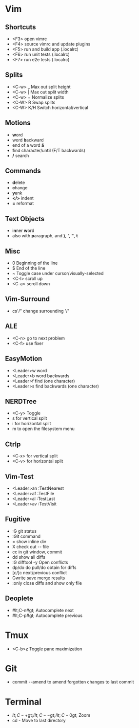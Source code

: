 # Vim

## Shortcuts
* &lt;F3&gt; open vimrc
* &lt;F4&gt; source vimrc and update plugins
* &lt;F5&gt; run and build app (.localrc)
* &lt;F6&gt; run unit tests (.localrc)
* &lt;F7&gt; run e2e tests (.localrc)

## Splits
* &lt;C-w&gt; _ Max out split height
* &lt;C-w&gt; | Max out split width
* &lt;C-w&gt; = Normalize splits
* &lt;C-W&gt; R Swap splits
* &lt;C-W&gt; K/H Switch horizontal/vertical

## Motions
* **w**ord
* word **b**ackward
* end of a word **ä**
* **f**ind character/un**t**il (F/T backwards)
* **/** search

## Commands
* **d**elete
* **c**hange
* **y**ank
* **&lt;/&gt;** indent
* **=** reformat

## Text Objects
* i**n**ner **w**ord
* also with **p**aragraph, and **)**, **'**, **"**, **t**

## Misc
* 0 Beginning of the line
* $ End of the line
* ~ Toggle case under cursor/visually-selected
* &lt;C-l&gt; scroll up
* &lt;C-a&gt; scroll down

## Vim-Surround
* cs'/" change surrounding '/"

## ALE
* &lt;C-n&gt; go to next problem
* &lt;C-f&gt; use fixer

## EasyMotion
* &lt;Leader&gt;w word
* &lt;Leader&gt;b word backwards
* &lt;Leader&gt;f find (one character)
* &lt;Leader&gt;s find backwards (one character)

## NERDTree
* &lt;C-y&gt; Toggle
* s for vertical split
* i for horizontal split
* m to open the filesystem menu

## Ctrlp
* &lt;C-x&gt; for vertical split
* &lt;C-v&gt; for horizontal split

## Vim-Test
* &lt;Leader&gt;an :TestNearest
* &lt;Leader&gt;af :TestFile
* &lt;Leader&gt;al :TestLast
* &lt;Leader&gt;av :TestVisit

## Fugitive
* :G git status
* :Git command
* = show inline div
* X check out -- file
* cc in git window, commit
* dd show all diffs
* :G difftool -y Open conflicts
* dp/do do pull/do obtain for diffs
* [c/]c next/previous conflict
* Gwrite save merge results
* :only close diffs and show only file

## Deoplete
* #lt;C-n#gt; Autocomplete next
* #lt;C-p#gt; Autocomplete previous

# Tmux
* &lt;C-b&gt;z Toggle pane maximization

# Git
* commit --amend to amend forgotten changes to last commit

# Terminal
* $lt;C-+$gt;/$lt;C--$gt;/$lt;C-0$gt; Zoom
* cd - Move to last directory
